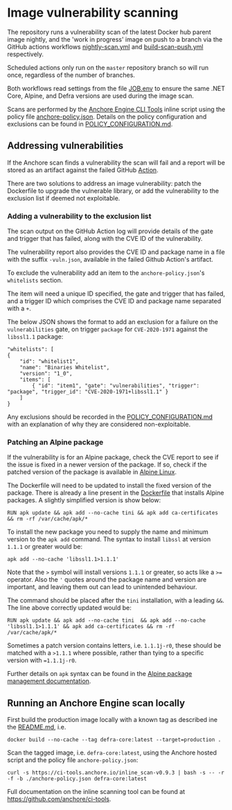 
#  Image vulnerability scanning

The repository runs a vulnerability scan of the latest Docker hub parent image nightly, and the 'work in progress' image on push to a branch via the GitHub actions workflows [nightly-scan.yml](.github/workflows/nightly-scan.yml) and [build-scan-push.yml](.github/workflows/build-scan-push.yml) respectively.

Scheduled actions only run on the `master` repository branch so will run once, regardless of the number of branches.

Both workflows read settings from the file [JOB.env](JOB.env) to ensure the same .NET Core, Alpine, and Defra versions are used during the image scan.

Scans are performed by the [Anchore Engine CLI Tools](https://github.com/anchore/ci-tools) inline script using the policy file [anchore-policy.json](anchore-policy.json).
Details on the policy configuration and exclusions can be found in [POLICY_CONFIGURATION.md](POLICY_CONFIGURATION.md).

## Addressing vulnerabilities

If the Anchore scan finds a vulnerability the scan will fail and a report will be stored as an artifact against the failed GitHub [Action](https://https://github.com/DEFRA/defra-docker-dotnetcore/actions).

There are two solutions to address an image vulnerability: patch the Dockerfile to upgrade the vulnerable library, or add the vulnerability to the exclusion list if deemed not exploitable.

### Adding a vulnerability to the exclusion list

The scan output on the GitHub Action log will provide details of the gate and trigger that has failed, along with the CVE ID of the vulnerability.

The vulnerability report also provides the CVE ID and package name in a file with the suffix `-vuln.json`, available in the failed Github Action's artifact.

To exclude the vulnerability add an item to the `anchore-policy.json`'s `whitelists` section.

The item will need a unique ID specified, the gate and trigger that has failed, and a trigger ID which comprises the CVE ID and package name separated with a `+`.

The below JSON shows the format to add an exclusion for a failure on the `vulnerabilities` gate, on trigger `package` for `CVE-2020-1971` against the `libssl1.1` package:

```
"whitelists": [
{
    "id": "whitelist1",
    "name": "Binaries Whitelist",
    "version": "1_0",
    "items": [
        { "id": "item1", "gate": "vulnerabilities", "trigger": "package", "trigger_id": "CVE-2020-1971+libssl1.1" }
    ]
}
```

Any exclusions should be recorded in the [POLICY_CONFIGURATION.md](POLICY_CONFIGURATION.md) with an explanation of why they are considered non-exploitable.

### Patching an Alpine package

If the vulnerability is for an Alpine package, check the CVE report to see if the issue is fixed in a newer version of the package. If so, check if the patched version of the package is available in [Alpine Linux](https://pkgs.alpinelinux.org/packages).

The Dockerfile will need to be updated to install the fixed version of the package.
There is already a line present in the [Dockerfile](./Dockerfile) that installs Alpine packages. A slightly simplified version is show below:

```
RUN apk update && apk add --no-cache tini && apk add ca-certificates && rm -rf /var/cache/apk/*
``` 

To install the new package you need to supply the name and minimum version to the `apk add` command. The syntax to install `libssl` at version `1.1.1` or greater would be:

```
apk add --no-cache 'libssl1.1>1.1.1'
```

Note that the `>` symbol will install versions `1.1.1` or greater, so acts like a `>=` operator. Also the `'` quotes around the package name and version are important, and leaving them out can lead to unintended behaviour.

The command should be placed after the `tini` installation, with a leading `&&`. The line above correctly updated would be:
```
RUN apk update && apk add --no-cache tini  && apk add --no-cache 'libssl1.1>1.1.1' && apk add ca-certificates && rm -rf /var/cache/apk/*
```

Sometimes a patch version contains letters, i.e. `1.1.1j-r0`, these should be matched with a `>1.1.1` where possible, rather than tying to a specific version with `=1.1.1j-r0`.

Further details on `apk` syntax can be found in the [Alpine package management documentation](https://wiki.alpinelinux.org/wiki/Alpine_Linux_package_management).

## Running an Anchore Engine scan locally

First build the production image locally with a known tag as described ine the [README.md](README.md), i.e.
```
docker build --no-cache --tag defra-core:latest --target=production .
```

Scan the tagged image, i.e. `defra-core:latest`, using the Anchore hosted script and the policy file `anchore-policy.json`:
```
curl -s https://ci-tools.anchore.io/inline_scan-v0.9.3 | bash -s -- -r -f -b ./anchore-policy.json defra-core:latest
```

Full documentation on the inline scanning tool can be found at https://github.com/anchore/ci-tools.
